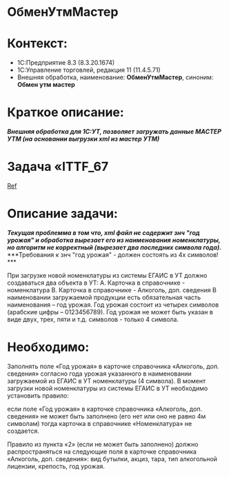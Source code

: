 # ОбменУтмМастер

# Контекст:
* 1С:Предприятие 8.3 (8.3.20.1674)
* 1С:Управление торговлей, редакция 11 (11.4.5.71)
* Внешняя обработка, наименование: **ОбменУтмМастер**, синоним: **Обмен утм мастер**

# Краткое описание:
***Внешняя обработка для 1С:УТ, позволяет загружать данные МАСТЕР УТМ (на основании выгрузки xml из мастер УТМ)***


# Задача «ITTF_67
[Ref](http://192.168.168.104/#Task/view/6241a224e97d9f740)
# Описание задачи:
***Текущая проблемма в том что, xml файл не содержит знч "год урожая" и обработка вырезает его из наименования***
***номенклатуры, но алгоритм не корректный (вырезает два последних символа года).***
***Требования к знч "год урожая" - должен состоять из 4х символов! ***

При загрузке новой номенклатуры из системы ЕГАИС в УТ должно создаваться два объекта в УТ:
A. Карточка в справочнике - номенклатура
B. Карточка в справочнике - Алкоголь, доп. сведения
В наименовании загружаемой продукции есть обязательная часть наименования – год урожая.
Год урожая состоит из четырех символов (арабские цифры – 0123456789).
Год урожая не может быть указан в виде двух, трех, пяти и т.д. символов - только 4 символа.

# Необходимо:
Заполнять поле «Год урожая» в карточке справочника «Алкоголь, доп. сведения» согласно года урожая указанного в наименовании загружаемой из ЕГАИС в УТ номенклатуры (4 символа).
В момент загрузки новой номенклатуры из системы ЕГАИС в УТ необходимо установить правило:

если поле «Год урожая» в карточке справочника «Алкоголь, доп. сведения» не может быть заполнено (его нет или оно не равно 4м символам)
тогда карточка в справочнике «Номенклатура» не создается.

Правило из пункта «2» (если не может быть заполнено) должно распространяться на следующие поля в карточке справочника «Алкоголь, доп. сведения»:
вид бутылки, акциз, тара, тип алкогольной лицензии, крепость, год урожая.

